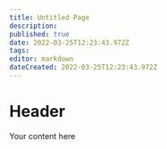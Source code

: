 ```yaml
---
title: Untitled Page
description: 
published: true
date: 2022-03-25T12:23:43.972Z
tags: 
editor: markdown
dateCreated: 2022-03-25T12:23:43.972Z
---
```


# Header
Your content here